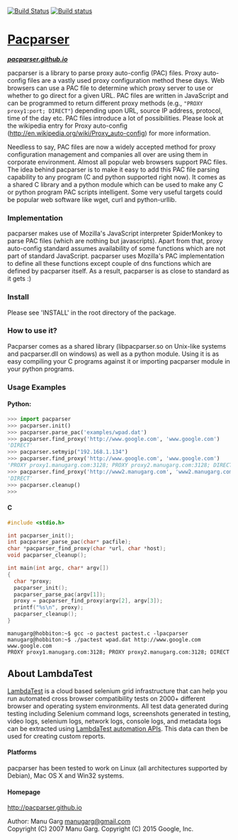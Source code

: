 [![Build Status](https://travis-ci.org/manugarg/pacparser.svg?branch=master)](https://travis-ci.org/manugarg/pacparser)
[![Build status](https://ci.appveyor.com/api/projects/status/uvct988e0jx991x3?svg=true)](https://ci.appveyor.com/project/manugarg/pacparser)

# [Pacparser](http://pacparser.github.io)
***[pacparser.github.io](http://pacparser.github.io)***

pacparser is a library to parse proxy auto-config (PAC) files. Proxy auto-config
files are a vastly used proxy configuration method these days. Web browsers can
use a PAC file to determine which proxy server to use or whether to go direct
for a given URL. PAC files are written in JavaScript and can be programmed to
return different proxy methods (e.g., `"PROXY proxy1:port; DIRECT"`) depending
upon URL, source IP address, protocol, time of the day etc. PAC files introduce
a lot of possibilities. Please look at the wikipedia entry for Proxy auto-config
(<http://en.wikipedia.org/wiki/Proxy_auto-config>) for more information.

Needless to say, PAC files are now a widely accepted method for proxy
configuration management and companies all over are using them in corporate
environment. Almost all popular web browsers support PAC files. The idea behind
pacparser is to make it easy to add this PAC file parsing capability to any
program (C and python supported right now). It comes as a shared C library and
a python module which can be used to make any C or python program PAC scripts
intelligent. Some very useful targets could be popular web software like wget,
curl and python-urllib.

### Implementation
pacparser makes use of Mozilla's JavaScript interpreter SpiderMonkey to parse
PAC files (which are nothing but javascripts). Apart from that, proxy
auto-config standard assumes availability of some functions which are not
part of standard JavaScript. pacparser uses Mozilla's PAC implementation to
define all these functions except couple of dns functions which are defined by
pacparser itself. As a result, pacparser is as close to standard as it gets :)

### Install
Please see 'INSTALL' in the root directory of the package.

### How to use it?
Pacparser comes as a shared library (libpacparser.so on Unix-like systems
and pacparser.dll on windows) as well as a python module. Using it is as easy
compiling your C programs against it or importing pacparser module in your
python programs.

### Usage Examples

#### Python:
```python
>>> import pacparser
>>> pacparser.init()
>>> pacparser.parse_pac('examples/wpad.dat')
>>> pacparser.find_proxy('http://www.google.com', 'www.google.com')
'DIRECT'
>>> pacparser.setmyip("192.168.1.134")
>>> pacparser.find_proxy('http://www.google.com', 'www.google.com')
'PROXY proxy1.manugarg.com:3128; PROXY proxy2.manugarg.com:3128; DIRECT'
>>> pacparser.find_proxy('http://www2.manugarg.com', 'www2.manugarg.com')
'DIRECT'
>>> pacparser.cleanup()
>>>
```

#### C
```C
#include <stdio.h>

int pacparser_init();
int pacparser_parse_pac(char* pacfile);
char *pacparser_find_proxy(char *url, char *host);
void pacparser_cleanup();

int main(int argc, char* argv[])
{
  char *proxy;
  pacparser_init();
  pacparser_parse_pac(argv[1]);
  proxy = pacparser_find_proxy(argv[2], argv[3]);
  printf("%s\n", proxy);
  pacparser_cleanup();
}
```
```
manugarg@hobbiton:~$ gcc -o pactest pactest.c -lpacparser
manugarg@hobbiton:~$ ./pactest wpad.dat http://www.google.com www.google.com
PROXY proxy1.manugarg.com:3128; PROXY proxy2.manugarg.com:3128; DIRECT
```
## About LambdaTest

[LambdaTest](https://www.lambdatest.com/) is a cloud based selenium grid infrastructure that can help you run automated cross browser compatibility tests on 2000+ different browser and operating system environments. All test data generated during testing including Selenium command logs, screenshots generated in testing, video logs, selenium logs, network logs, console logs, and metadata logs can be extracted using [LambdaTest automation APIs](https://www.lambdatest.com/support/docs/api-doc/). This data can then be used for creating custom reports.

#### Platforms
pacparser has been tested to work on Linux (all architectures supported by
Debian), Mac OS X and Win32 systems.

#### Homepage
<http://pacparser.github.io>

Author: Manu Garg <manugarg@gmail.com>  
Copyright (C) 2007 Manu Garg.
Copyright (C) 2015 Google, Inc.
